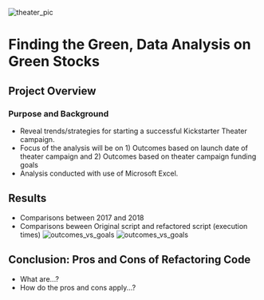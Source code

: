 ![theater_pic](theater_pic.png)
# Finding the Green, Data Analysis on Green Stocks 

## Project Overview

### Purpose and Background
* Reveal trends/strategies for starting a successful Kickstarter Theater campaign.
* Focus of the analysis will be on 1) Outcomes based on launch date of theater campaign and 2) Outcomes based on theater campaign funding goals
* Analysis conducted with use of Microsoft Excel.

## Results
* Comparisons between 2017 and 2018 
* Comparisons beween Original script and refactored script (execution times)
![outcomes_vs_goals](resources/outcomes_vs_goals.png)
![outcomes_vs_goals](resources/outcomes_vs_goals.png)

## Conclusion: Pros and Cons of Refactoring Code
* What are...? 
* How do the pros and cons apply...?
